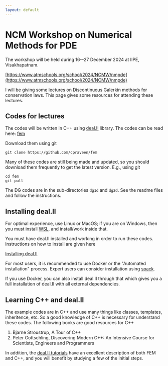 ```yaml
---
layout: default
---
```


# NCM Workshop on Numerical Methods for PDE

The workshop will be held during 16--27 December 2024 at IIPE, Visakhapatnam.

[https://www.atmschools.org/school/2024/NCMW/nmpde](https://www.atmschools.org/school/2024/NCMW/nmpde)

I will be giving some lectures on Discontinuous Galerkin methods for conservation laws. This page gives some resources for attending these lectures.

## Codes for lectures

The codes will be written in C++ using [deal.II](https://www.dealii.org) library.  The codes can be read here: [fem](https://github.com/cpraveen/fem)

Download them using git

```shell
git clone https://github.com/cpraveen/fem
```

Many of these codes are still being made and updated, so you should download them frequently to get the latest version. E.g., using git

```shell
cd fem
git pull
```

The DG codes are in the sub-directories `dg1d` and `dg2d`. See the readme files and follow the instructions.

## Installing deal.II

For optimal experience, use Linux or MacOS; if you are on Windows, then you must install [WSL](https://learn.microsoft.com/en-us/windows/wsl/install), and install/work inside that.

You must have deal.II installed and working in order to run these codes. Instructions on how to install are given here

[Installing deal.II](https://github.com/cpraveen/fem/blob/master/deal.II/README.md#installing-dealii)

For most users, it is recommended to use Docker or the "Automated installation" process. Expert users can consider installation using [spack](https://cpraveen.github.io/comp/spack.html).

If you use Docker, you can also install deal.II through that which gives you a full installation of deal.II with all external dependencies.

## Learning C++ and deal.II

The example codes are in C++ and use many things like classes, templates, inheritence, etc. So a good knowledge of C++ is necessary for understand these codes. The following books are good resources for C++

1. Bjarne Stroustrup, A Tour of C++
1. Peter Gottschling, Discovering Modern C++: An Intensive Course for Scientists,  Engineers and Programmers

In addition, the [deal.II tutorials](https://dealii.org/current/doxygen/deal.II/Tutorial.html) have an excellent description of both FEM and C++, and you will benefit by studying a few of the initial steps.
